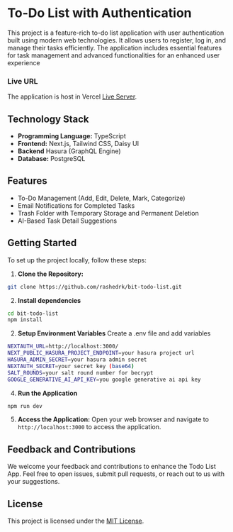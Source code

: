 # To-Do List with Authentication

This project is a feature-rich to-do list application with user authentication built using modern web technologies. It allows users to register, log in, and manage their tasks efficiently. The application includes essential features for task management and advanced functionalities for an enhanced user experience


### Live URL

The application is host in Vercel 
 [Live Server](https://bit-todo-list.vercel.app/).


## Technology Stack

- **Programming Language:** TypeScript
- **Frontend:** Next.js, Tailwind CSS, Daisy UI
- **Backend** Hasura (GraphQL Engine)
- **Database:** PostgreSQL

## Features
- To-Do Management (Add, Edit, Delete, Mark, Categorize)
- Email Notifications for Completed Tasks
- Trash Folder with Temporary Storage and Permanent Deletion
- AI-Based Task Detail Suggestions

## Getting Started

To set up the project locally, follow these steps:

1. **Clone the Repository:**


```bash
git clone https://github.com/rashedrk/bit-todo-list.git
```

2. **Install dependencies**
```bash
cd bit-todo-list
npm install

```

2. **Setup Environment Variables**
Create a .env file and add variables
```bash
NEXTAUTH_URL=http://localhost:3000/
NEXT_PUBLIC_HASURA_PROJECT_ENDPOINT=your hasura project url
HASURA_ADMIN_SECRET=your hasura admin secret
NEXTAUTH_SECRET=your secret key (base64)
SALT_ROUNDS=your salt round number for becrypt
GOOGLE_GENERATIVE_AI_API_KEY=you google generative ai api key

```

4. **Run the Application**
```bash
npm run dev
```

5. **Access the Application:**
Open your web browser and navigate to `http://localhost:3000` to access the application.


## Feedback and Contributions

We welcome your feedback and contributions to enhance the Todo List App. Feel free to open issues, submit pull requests, or reach out to us with your suggestions.

## License

This project is licensed under the [MIT License](LICENSE).


